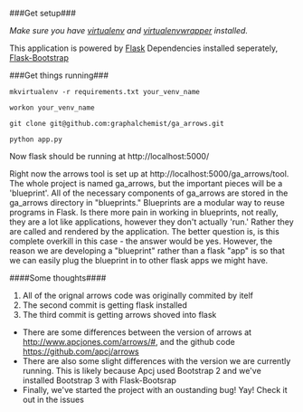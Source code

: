 ###Get setup###

*Make sure you have [virtualenv](http://www.virtualenv.org/en/latest/) and [virtualenvwrapper](http://virtualenvwrapper.readthedocs.org/) installed.*

This application is powered by [Flask](http://flask.pocoo.org/)
Dependencies installed seperately, [Flask-Bootstrap](http://pythonhosted.org/Flask-Bootstrap/)

###Get things running###

`mkvirtualenv -r requirements.txt your_venv_name`

`workon your_venv_name`

`git clone git@github.com:graphalchemist/ga_arrows.git`

`python app.py`

Now flask should be running at http://localhost:5000/

Right now the arrows tool is set up at http://localhost:5000/ga_arrows/tool.
The whole project is named ga_arrows, but the important pieces will be a 'blueprint'.
All of the necessary components of ga_arrows are stored in the ga_arrows directory in "blueprints."
Blueprints are a modular way to reuse programs in Flask.  Is there more pain in working in blueprints, not really,
they are a lot like applications, however they don't actually 'run.'  Rather they are called and rendered
by the application.  The better question is, is this complete overkill in this case - the answer would be yes.  However,
the reason we are developing a "blueprint" rather than a flask "app" is so that we can easily plug the blueprint in
to other flask apps we might have.

####Some thoughts####

1. All of the orignal arrows code was originally commited by itelf  
2. The second commit is getting flask installed 
3. The third commit is getting arrows shoved into flask 

* There are some differences between the version of arrows at http://www.apcjones.com/arrows/#, and the github code https://github.com/apcj/arrows
* There are also some slight differences with the version we are currently running.  This is likely because Apcj used Bootstrap 2 and we've installed Bootstrap 3 with Flask-Bootsrap
* Finally, we've started the project with an oustanding bug!  Yay!  Check it out in the issues
